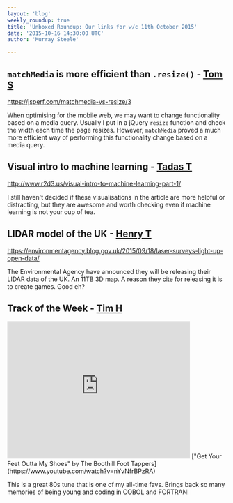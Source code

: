 ```yaml
---
layout: 'blog'
weekly_roundup: true
title: 'Unboxed Roundup: Our links for w/c 11th October 2015'
date: '2015-10-16 14:30:00 UTC'
author: 'Murray Steele'

---
```


## `matchMedia` is more efficient than `.resize()` - [Tom S](http://www.unboxedconsulting.com/people/tom-sabin)

https://jsperf.com/matchmedia-vs-resize/3

When optimising for the mobile web, we may want to change functionality based on a media query. Usually I put in a jQuery `resize` function and check the width each time the page resizes. However, `matchMedia` proved a much more efficient way of performing this functionality change based on a media query.

## Visual intro to machine learning - [Tadas T](https://twitter.com/tadas_t)

http://www.r2d3.us/visual-intro-to-machine-learning-part-1/

I still haven't decided if these visualisations in the article are more helpful or distracting, but they are awesome and worth checking even if machine learning is not your cup of tea.

## LIDAR model of the UK - [Henry T](http://www.unboxedconsulting.com/people/henry-turner)

https://environmentagency.blog.gov.uk/2015/09/18/laser-surveys-light-up-open-data/

The Environmental Agency have announced they will be releasing their LIDAR data of the UK. An 11TB 3D map. A reason they cite for releasing it is to create games. Good eh?

## Track of the Week - [Tim H](https://www.unboxedconsulting.com/people/tim-higgins)

<iframe width="420" height="315" src="https://www.youtube.com/embed/nYvNfrBPzRA" frameborder="0" allowfullscreen></iframe>
["Get Your Feet Outta My Shoes" by The Boothill Foot Tappers](https://www.youtube.com/watch?v=nYvNfrBPzRA)

This is a great 80s tune that is one of my all-time favs. Brings back so many memories of being young and coding in COBOL and FORTRAN!
